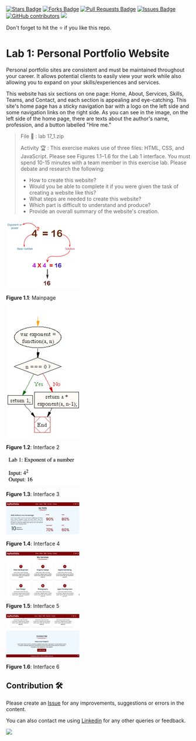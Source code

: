 <a href="https://github.com/drshahizan/learn-php/stargazers"><img src="https://img.shields.io/github/stars/drshahizan/learn-php" alt="Stars Badge"/></a>
<a href="https://github.com/drshahizan/learn-php/network/members"><img src="https://img.shields.io/github/forks/drshahizan/learn-php" alt="Forks Badge"/></a>
<a href="https://github.com/drshahizan/learn-php/pulls"><img src="https://img.shields.io/github/issues-pr/drshahizan/learn-php" alt="Pull Requests Badge"/></a>
<a href="https://github.com/drshahizan/learn-php/issues"><img src="https://img.shields.io/github/issues/drshahizan/learn-php" alt="Issues Badge"/></a>
<a href="https://github.com/drshahizan/learn-php/graphs/contributors"><img alt="GitHub contributors" src="https://img.shields.io/github/contributors/drshahizan/learn-php?color=2b9348"></a>
![](https://visitor-badge.glitch.me/badge?page_id=drshahizan/learn-php)

Don't forget to hit the :star: if you like this repo.

# Lab 1: Personal Portfolio Website

Personal portfolio sites are consistent and must be maintained throughout your career. It allows potential clients to easily view your work while also allowing you to expand on your skills/experiences and services.

This website has six sections on one page: Home, About, Services, Skills, Teams, and Contact, and each section is appealing and eye-catching. This site's home page has a sticky navigation bar with a logo on the left side and some navigation links on the right side. As you can see in the image, on the left side of the home page, there are texts about the author's name, profession, and a button labelled "Hire me."

> File 📁 : lab 17_1.zip
> 
> Activity 🏆 :
> This exercise makes use of three files: HTML, CSS, and JavaScript. Please see Figures 1.1–1.6 for the Lab 1 interface. You must spend 10-15 minutes with a team member in this exercise lab. Please debate and research the following:
> - How to create this website?
> - Would you be able to complete it if you were given the task of creating a website like this?
> - What steps are needed to create this website?
> - Which part is difficult to understand and produce?
> - Provide an overall summary of the website's creation.
> 

<img src="./download/l1ajs.png" width="200" />

**Figure 1.1**: Mainpage

<img src="./download/l1bjs.png" width="200" />

**Figure 1.2**: Interface 2

<img src="./download/l1cjs.png" width="200" />

**Figure 1.3**: Interface 3

<img src="./download/l1djs.png" width="200" />

**Figure 1.4**: Interface 4

<img src="./download/l1ejs.png" width="200" />

**Figure 1.5**: Interface 5

<img src="./download/l1fjs.png" width="200" />

**Figure 1.6**: Interface 6


## Contribution 🛠️
Please create an [Issue](https://github.com/drshahizan/learn-php/issues) for any improvements, suggestions or errors in the content.

You can also contact me using [Linkedin](https://www.linkedin.com/in/drshahizan/) for any other queries or feedback.

![](https://visitor-badge.glitch.me/badge?page_id=drshahizan)
